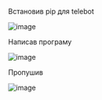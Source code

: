 Встановив pip для telebot

![image](https://user-images.githubusercontent.com/86048678/123393325-a4bbf180-d5a6-11eb-8e28-4949d451a3b6.png)

Написав програму

![image](https://user-images.githubusercontent.com/86048678/123393441-c87f3780-d5a6-11eb-9d41-8210e67ee83f.png)

Пропушив

![image](https://user-images.githubusercontent.com/86048678/123393296-9e2d7a00-d5a6-11eb-888d-178bb03dc8b9.png)
